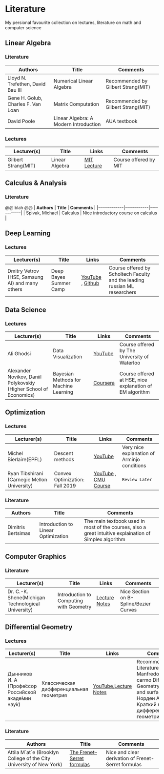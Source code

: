 # Literature
My persional favourite collection on lectures, literature on math and computer science

## Linear Algebra 
### Literature 

| __Authors__ | __Title__ | __Comments__ |
|-------------|------------|------------|
| Lloyd N. Trefethen, David Bau III| Numerical Linear Algebra | Recommended by Gilbert Strang(MIT) |
| Gene H. Golub, Charles F. Van Loan  |  Matrix Computation | Recommended by Gilbert Strang(MIT) |
| David Poole | Linear Algebra: A Modern Introduction | AUA textbook |

### Lectures
| __Lecturer(s)__ | __Title__ | __Links__ | __Comments__ |
|-------------|------------|------------|------------|
| Gilbert Strang(MIT)| Linear Algebra | [MIT Lecture ](https://ocw.mit.edu/courses/mathematics/18-06-linear-algebra-spring-2010/)  | Course offered by MIT |


## Calculus & Analysis 
### Literature 
@@ blah @@
| __Authors__ | __Title__ | __Comments__ |
|-------------|------------|------------|
| Spivak, Michael | Calculus | Nice introductory course on calculus |

## Deep Learning 
### Lectures
| __Lecturer(s)__ | __Title__ | __Links__ | __Comments__ |
|-------------|------------|------------|------------|
| Dmitry Vetrov (HSE, Samsung AI) and many others| Deep Bayes Summer Camp | [YouTube](https://www.youtube.com/watch?v=SPgRVzfnESQ&list=PLe5rNUydzV9QHe8VDStpU0o8Yp63OecdW&index=2) , [Github](https://github.com/bayesgroup/deepbayes-2019) | Course offered by Scholtech Faculty and the leading russian ML researchers|



## Data Science 
### Lectures
| __Lecturer(s)__ | __Title__ | __Links__ | __Comments__ |
|-------------|------------|------------|------------|
| Ali Ghodsi| Data Visualization | [YouTube](https://www.youtube.com/watch?v=L-pQtGm3VS8&list=PLehuLRPyt1HzQoXEhtNuYTmd0aNQvtyAK)  | Course offered by The University of Waterloo |
|Alexander Novikov, Daniil Polykovskiy (Higher School of Economics) |Bayesian Methods for Machine Learning| [Coursera](https://www.coursera.org/learn/bayesian-methods-in-machine-learning?specialization=aml#syllabus) | Course offered at HSE, nice explanation of EM algorithm |

## Optimization
### Lectures
| __Lecturer(s)__ | __Title__ | __Links__ | __Comments__ |
|-------------|------------|------------|------------|
| Michel Bierlaire(EPFL)| Descent methods| [YouTube](https://www.youtube.com/watch?v=3wh_TLzuiRI&list=PL10NOnsbP5Q7wNrYItE2GhKq05cVov97e&index=1)  | Very nice explanation of Arminjo conditions |
|Ryan Tibshirani (Carnegie Mellon University) | Convex Optimization: Fall 2019 | [YouTube](https://www.youtube.com/watch?v=ucPR0lSFpdk&list=PLjbUi5mgii6AGJW3La3BpEXe27n8v3biT) , [CMU Course](http://www.stat.cmu.edu/~ryantibs/convexopt/) | ```Review Later ```| 

### Literature 

| __Authors__ | __Title__ | __Comments__ |
|-------------|------------|------------|
|  Dimitris Bertsimas | Introduction to Linear Optimization| The main textbook used in most of the courses, also a great intuitive explaination of Simplex algorithm |

## Computer Graphics 
### Literature
| __Lecturer(s)__ | __Title__ | __Links__ | __Comments__ |
|-------------|------------|------------|------------|
|Dr. C.-K. Shene(Michigan Technological University) |Introduction to Computing with Geometry | [Lecture Notes](https://pages.mtu.edu/~shene/COURSES/cs3621/NOTES/)| Nice Section on B-Spline/Bezier Curves |


## Differential Geometry
### Lectures
| __Lecturer(s)__ | __Title__ | __Links__ | __Comments__ |
|-------------|------------|------------|------------|
|Дынников И. А (Профе́ссор Росси́йской акаде́мии нау́к) | Классическая дифференциальная геометрия  | [YouTube](https://www.youtube.com/watch?v=Yk0bSg0I8gw&list=PLcsjsqLLSfND70ynUJIzQpKFMSMwCIC0m),[Lecture Notes](http://higeom.math.msu.su/teaching/students/difgeom/russian.html) | Recommeded Literature:  Manfredo p. do carmo Differential Geometry of curves and surfaces, Норден А.П.	Краткий курс дифференциальной геометрии |
### Literature
| __Authors__ | __Title__ | __Comments__ |
|-------------|------------|------------|
|Attila M´at´e (Brooklyn College of the City University of New York)|[The Frenet–Serret formulas](http://www.sci.brooklyn.cuny.edu/~mate/misc/frenet_serret.pdf)| Nice and clear derivation of Frenet-Serret formulas |

